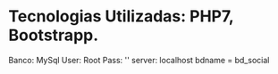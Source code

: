 # Tecnologias Utilizadas: PHP7, Bootstrapp.

  Banco: MySql
  User: Root
  Pass: ''
  server: localhost
  bdname = bd_social

